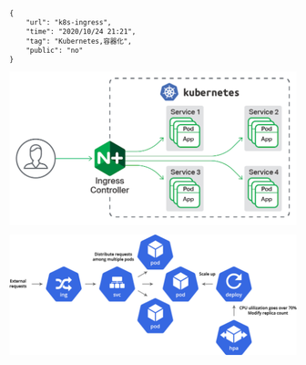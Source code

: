 ```
{
    "url": "k8s-ingress",
    "time": "2020/10/24 21:21",
    "tag": "Kubernetes,容器化",
    "public": "no"
}
```



![](../../static/uploads/k8s-ingress.png)





![](../../static/uploads/k8s-scaling-out.png)

